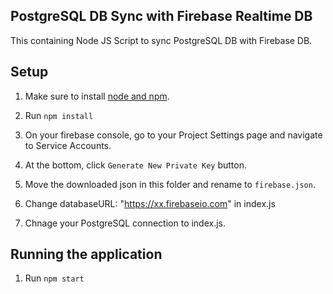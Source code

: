 ## PostgreSQL DB Sync with Firebase Realtime DB

This containing Node JS Script to sync  PostgreSQL DB  with Firebase DB.

## Setup

1. Make sure to install [node and npm](https://nodejs.org/en/download).

2. Run `npm install`

3. On your firebase console, go to your Project Settings page and navigate to Service Accounts.

4. At the bottom, click `Generate New Private Key` button.

5. Move the downloaded json in this folder and rename to `firebase.json`.

6. Change  databaseURL: "https://xx.firebaseio.com" in index.js

7. Chnage your PostgreSQL connection to index.js.

## Running the application

1. Run `npm start`
